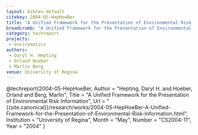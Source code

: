 ```yaml
---
layout: bibtex-default
citekey: 2004-05-HepHoeBer
title: "A Unified Framework for the Presentation of Environmental Risk Information (2004)"
breadcrumb: "A Unified Framework for the Presentation of Environmental Risk Information (2004)"
category: techreport
projects:
 - enviromatics
authors:
 - Daryl H. Hepting
 - Orland Hoeber
 - Marlin Berg
venue: University of Regina
---
```

@techreport{2004-05-HepHoeBer,
	Author =  "Hepting, Daryl H. and Hoeber, Orland and Berg, Marlin",
	Title =  "A Unified Framework for the Presentation of Environmental Risk Information",
	Url = \"{{site.canonical}}/research/works/2004-05-HepHoeBer-A-Unified-Framework-for-the-Presentation-of-Environmental-Risk-Information.html\",
	Institution =  "University of Regina",
	Month =  "May",
	Number =  "CS2004-11",
	Year =  "2004"
}
